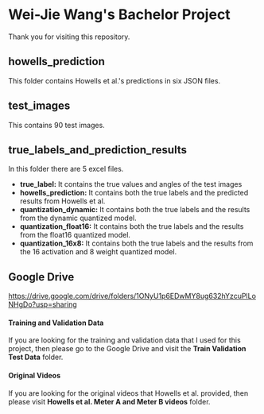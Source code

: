 # Wei-Jie Wang's Bachelor Project

Thank you for visiting this repository.

## howells_prediction

This folder contains Howells et al.'s predictions in six JSON files.

## test_images

This contains 90 test images.

## true_labels_and_prediction_results

In this folder there are 5 excel files.
- **true_label:** It contains the true values and angles of the test images 
- **howells_prediction:** It contains both the true labels and the predicted results from Howells et al.
- **quantization_dynamic:** It contains both the true labels and the results from the dynamic quantized model.
- **quantization_float16:** It contains both the true labels and the results from the float16 quantized model.
- **quantization_16x8:** It contains both the true labels and the results from the 16 activation and 8 weight quantized model.

## Google Drive
https://drive.google.com/drive/folders/1ONyU1p6EDwMY8ug632hYzcuPlLoNHgDo?usp=sharing  

#### Training and Validation Data

If you are looking for the training and validation data that I used for this project, then please go to the Google Drive and visit the **Train Validation Test Data** folder.

#### Original Videos

If you are looking for the original videos that Howells et al. provided, then please visit **Howells et al. Meter A and Meter B videos** folder.